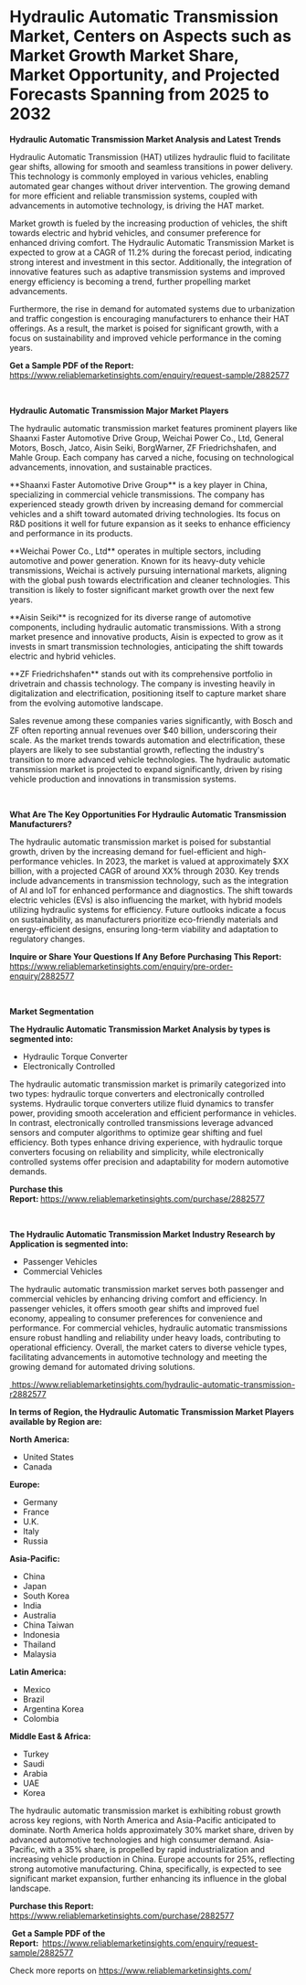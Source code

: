 <p><h1>Hydraulic Automatic Transmission Market, Centers on Aspects such as Market Growth Market Share, Market Opportunity, and Projected Forecasts Spanning from 2025 to 2032</h1></p><p><strong>Hydraulic Automatic Transmission Market Analysis and Latest Trends</strong></p>
<p><p>Hydraulic Automatic Transmission (HAT) utilizes hydraulic fluid to facilitate gear shifts, allowing for smooth and seamless transitions in power delivery. This technology is commonly employed in various vehicles, enabling automated gear changes without driver intervention. The growing demand for more efficient and reliable transmission systems, coupled with advancements in automotive technology, is driving the HAT market. </p><p>Market growth is fueled by the increasing production of vehicles, the shift towards electric and hybrid vehicles, and consumer preference for enhanced driving comfort. The Hydraulic Automatic Transmission Market is expected to grow at a CAGR of 11.2% during the forecast period, indicating strong interest and investment in this sector. Additionally, the integration of innovative features such as adaptive transmission systems and improved energy efficiency is becoming a trend, further propelling market advancements. </p><p>Furthermore, the rise in demand for automated systems due to urbanization and traffic congestion is encouraging manufacturers to enhance their HAT offerings. As a result, the market is poised for significant growth, with a focus on sustainability and improved vehicle performance in the coming years.</p></p>
<p><strong>Get a Sample PDF of the Report:&nbsp;</strong> <a href="https://www.reliablemarketinsights.com/enquiry/request-sample/2882577?utm_campaign=2530&utm_medium=2&utm_source=Github&utm_content=ia&utm_term=13032025&utm_id=hydraulic-automatic-transmission">https://www.reliablemarketinsights.com/enquiry/request-sample/2882577</a></p>
<p>&nbsp;</p>
<p><strong>Hydraulic Automatic Transmission Major Market Players</strong></p>
<p><p>The hydraulic automatic transmission market features prominent players like Shaanxi Faster Automotive Drive Group, Weichai Power Co., Ltd, General Motors, Bosch, Jatco, Aisin Seiki, BorgWarner, ZF Friedrichshafen, and Mahle Group. Each company has carved a niche, focusing on technological advancements, innovation, and sustainable practices.</p><p>**Shaanxi Faster Automotive Drive Group** is a key player in China, specializing in commercial vehicle transmissions. The company has experienced steady growth driven by increasing demand for commercial vehicles and a shift toward automated driving technologies. Its focus on R&D positions it well for future expansion as it seeks to enhance efficiency and performance in its products.</p><p>**Weichai Power Co., Ltd** operates in multiple sectors, including automotive and power generation. Known for its heavy-duty vehicle transmissions, Weichai is actively pursuing international markets, aligning with the global push towards electrification and cleaner technologies. This transition is likely to foster significant market growth over the next few years.</p><p>**Aisin Seiki** is recognized for its diverse range of automotive components, including hydraulic automatic transmissions. With a strong market presence and innovative products, Aisin is expected to grow as it invests in smart transmission technologies, anticipating the shift towards electric and hybrid vehicles.</p><p>**ZF Friedrichshafen** stands out with its comprehensive portfolio in drivetrain and chassis technology. The company is investing heavily in digitalization and electrification, positioning itself to capture market share from the evolving automotive landscape. </p><p>Sales revenue among these companies varies significantly, with Bosch and ZF often reporting annual revenues over $40 billion, underscoring their scale. As the market trends towards automation and electrification, these players are likely to see substantial growth, reflecting the industry's transition to more advanced vehicle technologies. The hydraulic automatic transmission market is projected to expand significantly, driven by rising vehicle production and innovations in transmission systems.</p></p>
<p>&nbsp;</p>
<p><strong>What Are The Key Opportunities For Hydraulic Automatic Transmission Manufacturers?</strong></p>
<p><p>The hydraulic automatic transmission market is poised for substantial growth, driven by the increasing demand for fuel-efficient and high-performance vehicles. In 2023, the market is valued at approximately $XX billion, with a projected CAGR of around XX% through 2030. Key trends include advancements in transmission technology, such as the integration of AI and IoT for enhanced performance and diagnostics. The shift towards electric vehicles (EVs) is also influencing the market, with hybrid models utilizing hydraulic systems for efficiency. Future outlooks indicate a focus on sustainability, as manufacturers prioritize eco-friendly materials and energy-efficient designs, ensuring long-term viability and adaptation to regulatory changes.</p></p>
<p><strong>Inquire or Share Your Questions If Any Before Purchasing This Report:</strong> <a href="https://www.reliablemarketinsights.com/enquiry/pre-order-enquiry/2882577?utm_campaign=2530&utm_medium=2&utm_source=Github&utm_content=ia&utm_term=13032025&utm_id=hydraulic-automatic-transmission">https://www.reliablemarketinsights.com/enquiry/pre-order-enquiry/2882577</a></p>
<p>&nbsp;</p>
<p><strong>Market Segmentation</strong></p>
<p><strong>The Hydraulic Automatic Transmission Market Analysis by types is segmented into:</strong></p>
<p><ul><li>Hydraulic Torque Converter</li><li>Electronically Controlled</li></ul></p>
<p><p>The hydraulic automatic transmission market is primarily categorized into two types: hydraulic torque converters and electronically controlled systems. Hydraulic torque converters utilize fluid dynamics to transfer power, providing smooth acceleration and efficient performance in vehicles. In contrast, electronically controlled transmissions leverage advanced sensors and computer algorithms to optimize gear shifting and fuel efficiency. Both types enhance driving experience, with hydraulic torque converters focusing on reliability and simplicity, while electronically controlled systems offer precision and adaptability for modern automotive demands.</p></p>
<p><strong>Purchase this Report:&nbsp;</strong><a href="https://www.reliablemarketinsights.com/purchase/2882577?utm_campaign=2530&utm_medium=2&utm_source=Github&utm_content=ia&utm_term=13032025&utm_id=hydraulic-automatic-transmission">https://www.reliablemarketinsights.com/purchase/2882577</a></p>
<p>&nbsp;</p>
<p><strong>The Hydraulic Automatic Transmission Market Industry Research by Application is segmented into:</strong></p>
<p><ul><li>Passenger Vehicles</li><li>Commercial Vehicles</li></ul></p>
<p><p>The hydraulic automatic transmission market serves both passenger and commercial vehicles by enhancing driving comfort and efficiency. In passenger vehicles, it offers smooth gear shifts and improved fuel economy, appealing to consumer preferences for convenience and performance. For commercial vehicles, hydraulic automatic transmissions ensure robust handling and reliability under heavy loads, contributing to operational efficiency. Overall, the market caters to diverse vehicle types, facilitating advancements in automotive technology and meeting the growing demand for automated driving solutions.</p></p>
<p><a href="https://www.reliablemarketinsights.com/hydraulic-automatic-transmission-r2882577?utm_campaign=2530&utm_medium=2&utm_source=Github&utm_content=ia&utm_term=13032025&utm_id=hydraulic-automatic-transmission">&nbsp;https://www.reliablemarketinsights.com/hydraulic-automatic-transmission-r2882577</a></p>
<p><strong>In terms of Region, the Hydraulic Automatic Transmission Market Players available by Region are:</strong></p>
<p>
    <p> <strong> North America: </strong>
        <ul>
            <li>United States</li>
            <li>Canada</li>
        </ul>
        </p> 
    <p> <strong> Europe: </strong>
        <ul>
            <li>Germany</li>
            <li>France</li>
            <li>U.K.</li>
            <li>Italy</li>
            <li>Russia</li>
        </ul>
        </p> 
    <p> <strong> Asia-Pacific: </strong>
        <ul>
            <li>China</li>
            <li>Japan</li>
            <li>South Korea</li>
            <li>India</li>
            <li>Australia</li>
            <li>China Taiwan</li>
            <li>Indonesia</li>
            <li>Thailand</li>
            <li>Malaysia</li>
        </ul>
        </p> 
    <p> <strong> Latin America: </strong>
        <ul>
            <li>Mexico</li>
            <li>Brazil</li>
            <li>Argentina Korea</li>
            <li>Colombia</li>
        </ul>
        </p> 
    <p> <strong> Middle East & Africa: </strong>
        <ul>
            <li>Turkey</li>
            <li>Saudi</li>
            <li>Arabia</li>
            <li>UAE</li>
            <li>Korea</li>
        </ul>
    </p>
    </p>
<p><p>The hydraulic automatic transmission market is exhibiting robust growth across key regions, with North America and Asia-Pacific anticipated to dominate. North America holds approximately 30% market share, driven by advanced automotive technologies and high consumer demand. Asia-Pacific, with a 35% share, is propelled by rapid industrialization and increasing vehicle production in China. Europe accounts for 25%, reflecting strong automotive manufacturing. China, specifically, is expected to see significant market expansion, further enhancing its influence in the global landscape.</p></p>
<p><strong>Purchase this Report: </strong><a href="https://www.reliablemarketinsights.com/purchase/2882577?utm_campaign=2530&utm_medium=2&utm_source=Github&utm_content=ia&utm_term=13032025&utm_id=hydraulic-automatic-transmission">https://www.reliablemarketinsights.com/purchase/2882577</a></p>
<p>&nbsp;<strong>Get a Sample PDF of the Report:&nbsp;&nbsp;</strong><a href="https://www.reliablemarketinsights.com/enquiry/request-sample/2882577?utm_campaign=2530&utm_medium=2&utm_source=Github&utm_content=ia&utm_term=13032025&utm_id=hydraulic-automatic-transmission">https://www.reliablemarketinsights.com/enquiry/request-sample/2882577</a></p>
<p><strong></strong></p>
<p>Check more reports on <a href="https://www.reliablemarketinsights.com/?utm_campaign=2530&utm_medium=2&utm_source=Github&utm_content=ia&utm_term=13032025&utm_id=hydraulic-automatic-transmission">https://www.reliablemarketinsights.com/</a></p>